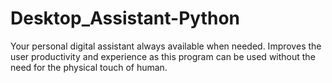 # Desktop_Assistant-Python
Your personal digital assistant always available when needed. Improves the user productivity and experience as this program can be used without the need for the physical touch of human.
